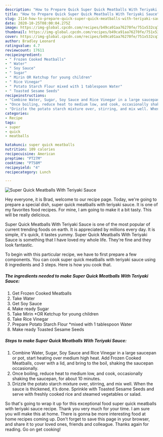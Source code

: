 ```yaml
---
description: "How to Prepare Quick Super Quick Meatballs With Teriyaki Sauce"
title: "How to Prepare Quick Super Quick Meatballs With Teriyaki Sauce"
slug: 2114-how-to-prepare-quick-super-quick-meatballs-with-teriyaki-sauce
date: 2020-10-25T08:00:04.275Z
image: https://img-global.cpcdn.com/recipes/b49ca91aa76270fe/751x532cq70/super-quick-meatballs-with-teriyaki-sauce-recipe-main-photo.jpg
thumbnail: https://img-global.cpcdn.com/recipes/b49ca91aa76270fe/751x532cq70/super-quick-meatballs-with-teriyaki-sauce-recipe-main-photo.jpg
cover: https://img-global.cpcdn.com/recipes/b49ca91aa76270fe/751x532cq70/super-quick-meatballs-with-teriyaki-sauce-recipe-main-photo.jpg
author: Bradley Leonard
ratingvalue: 4.7
reviewcount: 17611
recipeingredient:
- " Frozen Cooked Meatballs"
- " Water"
- " Soy Sauce"
- " Sugar"
- " Mirin OR Ketchup for young children"
- " Rice Vinegar"
- " Potato Starch Flour mixed with 1 tablespoon Water"
- " Toasted Sesame Seeds"
recipeinstructions:
- "Combine Water, Sugar, Soy Sauce and Rice Vinegar in a large saucepan or pot, start heating over medium high heat. Add Frozen Cooked Meatballs, cover with a lid, and bring to the boil, shaking the saucepan occasionally."
- "Once boiling, reduce heat to medium low, and cook, occasionally shaking the saucepan, for about 10 minutes."
- "Drizzle the potato starch mixture over, stirring, and mix well. When the sauce is thickened, it’s done. Sprinkle with Toasted Sesame Seeds and serve with freshly cooked rice and steamed vegetables or salad."
categories:
- Recipe
tags:
- super
- quick
- meatballs

katakunci: super quick meatballs 
nutrition: 109 calories
recipecuisine: American
preptime: "PT27M"
cooktime: "PT58M"
recipeyield: "4"
recipecategory: Lunch

---
```



![Super Quick Meatballs With Teriyaki Sauce](https://img-global.cpcdn.com/recipes/b49ca91aa76270fe/751x532cq70/super-quick-meatballs-with-teriyaki-sauce-recipe-main-photo.jpg)

Hey everyone, it is Brad, welcome to our recipe page. Today, we're going to prepare a special dish, super quick meatballs with teriyaki sauce. It is one of my favorites food recipes. For mine, I am going to make it a bit tasty. This will be really delicious.



Super Quick Meatballs With Teriyaki Sauce is one of the most popular of current trending foods on earth. It is appreciated by millions every day. It is simple, it's quick, it tastes yummy. Super Quick Meatballs With Teriyaki Sauce is something that I have loved my whole life. They're fine and they look fantastic.


To begin with this particular recipe, we have to first prepare a few components. You can cook super quick meatballs with teriyaki sauce using 8 ingredients and 3 steps. Here is how you cook that.

<!--inarticleads1-->

##### The ingredients needed to make Super Quick Meatballs With Teriyaki Sauce:

1. Get  Frozen Cooked Meatballs
1. Take  Water
1. Get  Soy Sauce
1. Make ready  Sugar
1. Take  Mirin *OR Ketchup for young children
1. Take  Rice Vinegar
1. Prepare  Potato Starch Flour *mixed with 1 tablespoon Water
1. Make ready  Toasted Sesame Seeds




<!--inarticleads2-->

##### Steps to make Super Quick Meatballs With Teriyaki Sauce:

1. Combine Water, Sugar, Soy Sauce and Rice Vinegar in a large saucepan or pot, start heating over medium high heat. Add Frozen Cooked Meatballs, cover with a lid, and bring to the boil, shaking the saucepan occasionally.
1. Once boiling, reduce heat to medium low, and cook, occasionally shaking the saucepan, for about 10 minutes.
1. Drizzle the potato starch mixture over, stirring, and mix well. When the sauce is thickened, it’s done. Sprinkle with Toasted Sesame Seeds and serve with freshly cooked rice and steamed vegetables or salad.




So that's going to wrap it up for this exceptional food super quick meatballs with teriyaki sauce recipe. Thank you very much for your time. I am sure you will make this at home. There is gonna be more interesting food at home recipes coming up. Don't forget to save this page in your browser, and share it to your loved ones, friends and colleague. Thanks again for reading. Go on get cooking!
